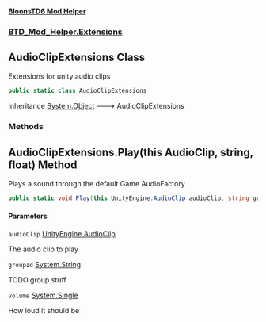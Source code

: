 #### [BloonsTD6 Mod Helper](README.md 'README')
### [BTD_Mod_Helper.Extensions](README.md#BTD_Mod_Helper.Extensions 'BTD_Mod_Helper.Extensions')

## AudioClipExtensions Class

Extensions for unity audio clips

```csharp
public static class AudioClipExtensions
```

Inheritance [System.Object](https://docs.microsoft.com/en-us/dotnet/api/System.Object 'System.Object') &#129106; AudioClipExtensions
### Methods

<a name='BTD_Mod_Helper.Extensions.AudioClipExtensions.Play(thisUnityEngine.AudioClip,string,float)'></a>

## AudioClipExtensions.Play(this AudioClip, string, float) Method

Plays a sound through the default Game AudioFactory

```csharp
public static void Play(this UnityEngine.AudioClip audioClip, string groupId="FX", float volume=1f);
```
#### Parameters

<a name='BTD_Mod_Helper.Extensions.AudioClipExtensions.Play(thisUnityEngine.AudioClip,string,float).audioClip'></a>

`audioClip` [UnityEngine.AudioClip](https://docs.microsoft.com/en-us/dotnet/api/UnityEngine.AudioClip 'UnityEngine.AudioClip')

The audio clip to play

<a name='BTD_Mod_Helper.Extensions.AudioClipExtensions.Play(thisUnityEngine.AudioClip,string,float).groupId'></a>

`groupId` [System.String](https://docs.microsoft.com/en-us/dotnet/api/System.String 'System.String')

TODO group stuff

<a name='BTD_Mod_Helper.Extensions.AudioClipExtensions.Play(thisUnityEngine.AudioClip,string,float).volume'></a>

`volume` [System.Single](https://docs.microsoft.com/en-us/dotnet/api/System.Single 'System.Single')

How loud it should be